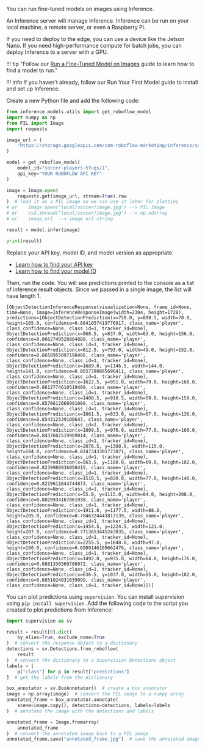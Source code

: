You can run fine-tuned models on images using Inference.

An Inference server will manage inference. Inference can be run on your local machine, a remote server, or even a Raspberry Pi.

If you need to deploy to the edge, you can use a device like the Jetson Nano. If you need high-performance compute for batch jobs, you can deploy Inference to a server with a GPU.

!!! tip "Follow our [Run a Fine-Tuned Model on Images](/docs/quickstart/run_model_on_image) guide to learn how to find a model to run."

!!! info
If you haven't already, follow our Run Your First Model guide to install and set up Inference.

Create a new Python file and add the following code:

```python
from inference.models.utils import get_roboflow_model
import numpy as np
from PIL import Image
import requests

image_url = (
    "https://storage.googleapis.com/com-roboflow-marketing/inference/soccer2.jpg"
)

model = get_roboflow_model(
    model_id="soccer-players-5fuqs/1",
    api_key="YOUR ROBOFLOW API KEY"
)

image = Image.open(
    requests.get(image_url, stream=True).raw
)  # load it as a PIL image so we can use it later for plotting
# or    Image.open("local/soccer/image.jpg") --> PIL Image
# or    cv2.imread("local/soccer/image.jpg") --> np.ndarray
# or    image_url  --> image url string

result = model.infer(image)

print(result)
```

Replace your API key, model ID, and model version as appropriate.

- [Learn how to find your API key](https://docs.roboflow.com/api-reference/authentication#retrieve-an-api-key)
- [Learn how to find your model ID](https://docs.roboflow.com/api-reference/workspace-and-project-ids)

Then, run the code. You will see predictions printed to the console as a list of inference result objects. Since we passed in a single image, the list will have length 1.

```
[ObjectDetectionInferenceResponse(visualization=None, frame_id=None, time=None, image=InferenceResponseImage(width=2304, height=1728), predictions=[ObjectDetectionPrediction(x=759.0, y=808.5, width=78.0, height=105.0, confidence=0.8841057419776917, class_name='player', class_confidence=None, class_id=1, tracker_id=None), ObjectDetectionPrediction(x=968.5, y=837.0, width=63.0, height=156.0, confidence=0.8662749528884888, class_name='player', class_confidence=None, class_id=1, tracker_id=None), ObjectDetectionPrediction(x=612.5, y=793.0, width=49.0, height=152.0, confidence=0.8658955097198486, class_name='player', class_confidence=None, class_id=1, tracker_id=None), ObjectDetectionPrediction(x=1689.0, y=1146.5, width=144.0, height=141.0, confidence=0.8657780885696411, class_name='player', class_confidence=None, class_id=1, tracker_id=None), ObjectDetectionPrediction(x=1622.5, y=951.0, width=79.0, height=160.0, confidence=0.8612774610519409, class_name='player', class_confidence=None, class_id=1, tracker_id=None), ObjectDetectionPrediction(x=1408.5, y=910.5, width=59.0, height=159.0, confidence=0.8570612668991089, class_name='player', class_confidence=None, class_id=1, tracker_id=None), ObjectDetectionPrediction(x=1061.5, y=833.0, width=67.0, height=136.0, confidence=0.854312539100647, class_name='player', class_confidence=None, class_id=1, tracker_id=None), ObjectDetectionPrediction(x=1809.5, y=976.0, width=77.0, height=160.0, confidence=0.8437602519989014, class_name='player', class_confidence=None, class_id=1, tracker_id=None), ObjectDetectionPrediction(x=2076.5, y=1308.0, width=115.0, height=184.0, confidence=0.8247343301773071, class_name='player', class_confidence=None, class_id=1, tracker_id=None), ObjectDetectionPrediction(x=563.5, y=1180.0, width=69.0, height=182.0, confidence=0.8239980936050415, class_name='player', class_confidence=None, class_id=1, tracker_id=None), ObjectDetectionPrediction(x=1510.5, y=820.0, width=77.0, height=140.0, confidence=0.8219611644744873, class_name='player', class_confidence=None, class_id=1, tracker_id=None), ObjectDetectionPrediction(x=55.0, y=1115.0, width=84.0, height=208.0, confidence=0.8029934167861938, class_name='player', class_confidence=None, class_id=1, tracker_id=None), ObjectDetectionPrediction(x=1911.0, y=1177.5, width=88.0, height=205.0, confidence=0.7846324443817139, class_name='player', class_confidence=None, class_id=1, tracker_id=None), ObjectDetectionPrediction(x=1454.5, y=1224.5, width=121.0, height=207.0, confidence=0.7713653445243835, class_name='player', class_confidence=None, class_id=1, tracker_id=None), ObjectDetectionPrediction(x=2255.5, y=1648.0, width=97.0, height=160.0, confidence=0.6980146169662476, class_name='player', class_confidence=None, class_id=1, tracker_id=None), ObjectDetectionPrediction(x=1492.0, y=935.0, width=64.0, height=176.0, confidence=0.6881336569786072, class_name='player', class_confidence=None, class_id=1, tracker_id=None), ObjectDetectionPrediction(x=636.5, y=1037.0, width=55.0, height=182.0, confidence=0.6851024031639099, class_name='player', class_confidence=None, class_id=1, tracker_id=None)])]
```

You can plot predictions using `supervision`. You can install supervision using `pip install supervision`. Add the following code to the script you created to plot predictions from Inference:

```python
import supervision as sv

result = result[0].dict(
    by_alias=True, exclude_none=True
)  # convert the response object to a dictionary
detections = sv.Detections.from_roboflow(
    result
)  # convert the dictionary to a Supervision Detections object
labels = [
    p["class"] for p in result["predictions"]
]  # get the labels from the dictionary

box_annotator = sv.BoxAnnotator()  # create a box annotator
image = np.array(image)  # convert the PIL image to a numpy array
annotated_frame = box_annotator.annotate(
    scene=image.copy(), detections=detections, labels=labels
)  # annotate the image with the detections and labels

annotated_frame = Image.fromarray(
    annotated_frame
)  # convert the annotated image back to a PIL image
annotated_frame.save("annotated_frame.jpg")  # save the annotated image to disk
```
